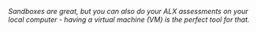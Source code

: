*Sandboxes are great, but you can also do your ALX assessments on your local computer - having a virtual machine (VM) is the perfect tool for that.*
